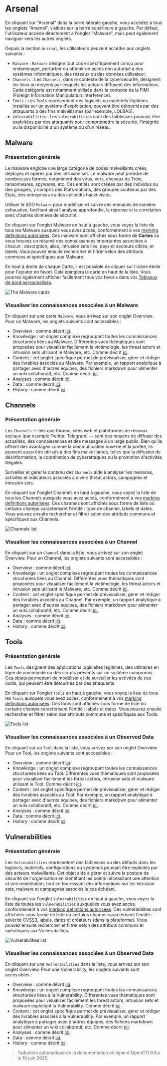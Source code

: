 # Arsenal

En cliquant sur "Arsenal" dans la barre latérale gauche, vous accédez à tous les onglets "Arsenal", visibles sur la barre supérieure à gauche. Par défaut, l'utilisateur accède directement à l'onglet "Malware", mais peut également naviguer vers les autres onglets.

Depuis la section `Arsenal`, les utilisateurs peuvent accéder aux onglets suivants :

- `Malware` : `Malware` désigne tout code spécifiquement conçu pour endommager, perturber ou obtenir un accès non autorisé à des systèmes informatiques, des réseaux ou des données utilisateur.
- `Channels` : Les `Channels`, dans le contexte de la cybersécurité, désignent les lieux ou moyens par lesquels les acteurs diffusent des informations. Cette catégorie est notamment utilisée dans le contexte de la FIMI (Foreign Information Manipulation Interference).
- `Tools` : Les `Tools` représentent des logiciels ou matériels légitimes installés sur un système d'exploitation, pouvant être détournés par des attaquants à des fins malveillantes (par exemple, LOLBAS).
- `Vulnerabilities` : Les `Vulnerabilities` sont des faiblesses pouvant être exploitées par des attaquants pour compromettre la sécurité, l'intégrité ou la disponibilité d'un système ou d'un réseau.


## Malware

### Présentation générale

Le malware englobe une large catégorie de codes malveillants créés, déployés et opérés par des intrusion set. Le malware peut prendre de nombreuses formes, notamment des virus, vers, chevaux de Troie, ransomwares, spywares, etc. Ces entités sont créées par des individus ou des groupes, y compris des États-nations, des groupes soutenus par des États, des entreprises ou des collectifs hacktivistes.

Utiliser le SDO `Malware` pour modéliser et suivre ces menaces de manière exhaustive, facilitant ainsi l'analyse approfondie, la réponse et la corrélation avec d'autres données de sécurité.

En cliquant sur l'onglet Malware en haut à gauche, vous voyez la liste de tous les Malware auxquels vous avez accès, conformément à vos [marking definitions autorisées](../administration/users.md). Ces malware sont affichés sous forme de **Cartes** où vous trouvez un résumé des connaissances importantes associées à chacun : description, alias, intrusion sets liés, pays et secteurs ciblés, et labels. Vous pouvez ensuite rechercher et filtrer selon des attributs communs et spécifiques aux Malware.

En haut à droite de chaque Carte, il est possible de cliquer sur l'icône étoile pour l'ajouter en favori. Cela épinglera la carte en haut de la liste. Vous pourrez également afficher facilement tous vos favoris dans vos [Tableaux de bord personnalisés](dashboards.md).

![The Malware cards](assets/malware_cards_view.png)

### Visualiser les connaissances associées à un Malware

En cliquant sur une carte `Malware`, vous arrivez sur son onglet Overview. Pour un Malware, les onglets suivants sont accessibles :

- Overview : comme décrit [ici](overview.md#overview-section).
- Knowledge : un onglet complexe regroupant toutes les connaissances structurées liées au Malware. Différentes vues thématiques sont proposées pour visualiser facilement la victimologie, les threat actors et intrusion sets utilisant le Malware, etc. Comme décrit [ici](overview.md#knowledge-section).
- Content : cet onglet spécifique permet de prévisualiser, gérer et rédiger des livrables associés au Malware. Par exemple, un rapport analytique à partager avec d'autres équipes, des fichiers markdown pour alimenter un wiki collaboratif, etc. Comme décrit [ici](overview.md#content-section).
- Analyses : comme décrit [ici](overview.md#analyses-section).
- Data : comme décrit [ici](overview.md#data-section).
- History : comme décrit [ici](overview.md#history-section).


## Channels

### Présentation générale

Les `Channels` — tels que forums, sites web et plateformes de réseaux sociaux (par exemple Twitter, Telegram) — sont des moyens de diffuser des actualités, des connaissances et des messages à un large public. Bien qu'ils offrent des avantages comme la communication ouverte et la portée, ils peuvent aussi être utilisés à des fins malveillantes, telles que la diffusion de désinformation, la coordination de cyberattaques ou la promotion d'activités illégales.

Surveiller et gérer le contenu des `Channels` aide à analyser les menaces, activités et indicateurs associés à divers threat actors, campagnes et intrusion sets.

En cliquant sur l'onglet Channels en haut à gauche, vous voyez la liste de tous les Channels auxquels vous avez accès, conformément à vos [marking definitions autorisées](../administration/users.md). Ces channels sont affichés sous forme de liste où certains champs caractérisent l'entité : type de channel, labels et dates. Vous pouvez ensuite rechercher et filtrer selon des attributs communs et spécifiques aux Channels.

![Channels list](assets/channels_list_view.png)

### Visualiser les connaissances associées à un Channel

En cliquant sur un `Channel` dans la liste, vous arrivez sur son onglet Overview. Pour un Channel, les onglets suivants sont accessibles :

- Overview : comme décrit [ici](overview.md#overview-section).
- Knowledge : un onglet complexe regroupant toutes les connaissances structurées liées au Channel. Différentes vues thématiques sont proposées pour visualiser facilement la victimologie, les threat actors et intrusion sets utilisant le Malware, etc. Comme décrit [ici](overview.md#knowledge-section).
- Content : cet onglet spécifique permet de prévisualiser, gérer et rédiger des livrables associés au Channel. Par exemple, un rapport analytique à partager avec d'autres équipes, des fichiers markdown pour alimenter un wiki collaboratif, etc. Comme décrit [ici](overview.md#content-section).
- Analyses : comme décrit [ici](overview.md#analyses-section).
- Data : comme décrit [ici](overview.md#data-section).
- History : comme décrit [ici](overview.md#history-section).


## Tools

### Présentation générale

Les `Tools` désignent des applications logicielles légitimes, des utilitaires en ligne de commande ou des scripts présents sur un système compromis. Ces objets permettent de modéliser et de surveiller les activités de ces outils, qui peuvent être détournés par des attaquants.

En cliquant sur l'onglet `Tools` en haut à gauche, vous voyez la liste de tous les `Tools` auxquels vous avez accès, conformément à vos [marking definitions autorisées](../administration/users.md). Ces tools sont affichés sous forme de liste où certains champs caractérisent l'entité : labels et dates. Vous pouvez ensuite rechercher et filtrer selon des attributs communs et spécifiques aux Tools.

![Tools list](assets/tools_list_view.png)

### Visualiser les connaissances associées à un Observed Data

En cliquant sur un `Tool` dans la liste, vous arrivez sur son onglet Overview. Pour un Tool, les onglets suivants sont accessibles :

- Overview : comme décrit [ici](overview.md#overview-section).
- Knowledge : un onglet complexe regroupant toutes les connaissances structurées liées au Tool. Différentes vues thématiques sont proposées pour visualiser facilement les threat actors, intrusion sets et malware utilisant le Tool. Comme décrit [ici](overview.md#knowledge-section).
- Content : cet onglet spécifique permet de prévisualiser, gérer et rédiger des livrables associés au Tool. Par exemple, un rapport analytique à partager avec d'autres équipes, des fichiers markdown pour alimenter un wiki collaboratif, etc. Comme décrit [ici](overview.md#content-section).
- Analyses : comme décrit [ici](overview.md#analyses-section).
- Data : comme décrit [ici](overview.md#data-section).
- History : comme décrit [ici](overview.md#history-section).


## Vulnerabilities

### Présentation générale

Les `Vulnerabilities` représentent des faiblesses ou des défauts dans les logiciels, matériels, configurations ou systèmes pouvant être exploités par des acteurs malveillants. Cet objet aide à gérer et suivre la posture de sécurité de l'organisation en identifiant les points nécessitant une attention et une remédiation, tout en fournissant des informations sur les intrusion sets, malware et campagnes associés le cas échéant.

En cliquant sur l'onglet `Vulnerabilities` en haut à gauche, vous voyez la liste de toutes les `Vulnerabilities` auxquelles vous avez accès, conformément à vos [marking definitions autorisées](../administration/users.md). Ces vulnerabilities sont affichées sous forme de liste où certains champs caractérisent l'entité : sévérité CVSS3, labels, dates et créateurs (dans la plateforme). Vous pouvez ensuite rechercher et filtrer selon des attributs communs et spécifiques aux Vulnerabilities.

![Vulnerabilities list](assets/vulnerabilities_list_view.png)

### Visualiser les connaissances associées à un Observed Data

En cliquant sur une `Vulnerabilities` dans la liste, vous arrivez sur son onglet Overview. Pour une Vulnerability, les onglets suivants sont accessibles :

- Overview : comme décrit [ici](overview.md#overview-section).
- Knowledge : un onglet complexe regroupant toutes les connaissances structurées liées à la Vulnerability. Différentes vues thématiques sont proposées pour visualiser facilement les threat actors, intrusion sets et malware exploitant la Vulnerability. Comme décrit [ici](overview.md#knowledge-section).
- Content : cet onglet spécifique permet de prévisualiser, gérer et rédiger des livrables associés à la Vulnerability. Par exemple, un rapport analytique à partager avec d'autres équipes, des fichiers markdown pour alimenter un wiki collaboratif, etc. Comme décrit [ici](overview.md#content-section).
- Analyses : comme décrit [ici](overview.md#analyses-section).
- Data : comme décrit [ici](overview.md#data-section).
- History : comme décrit [ici](overview.md#history-section).


> Taduction automatique de la documentation en ligne d'OpenCTI 6.6.x le 10 juin 2025.